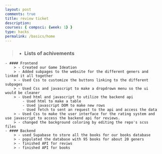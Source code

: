 ```yaml
---
layout: post
comments: true
title: review ticket
description:
courses: { compsci: {week: 1} }
type: hacks
permalink: /basics/home
---
```


> - ### Lists of achivements
    - #### Frontend
        > - Created our Game Ideation
        > - Added subpages to the website for the different geners and linked it all together
        > - Used Css to customize the buttons linking to the different subpages
        > - Used Css and javascript to make a dropdrown menu so the ui would be cleaner
        > - Used html and javascript to utilize the backend api
            - Used html to make a table
            - Used javascript DOM to make new rows
            - Used fetch to sent an request to the api and access the data
        > - Used Css to make the user interface for the rating system and use javascript to access the backend api for reviews.
        > - changed the background coloring by editing the repo's scss files
    - #### Backend
        > - used Supabase to store all the books for our books database
        > - populated the database with 95 books for about 20 geners
        > - finished API for reviws
        > - finished API for books
        

